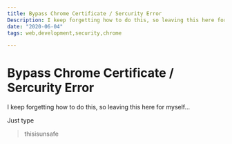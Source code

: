 ```yaml
---
title: Bypass Chrome Certificate / Sercurity Error
Description: I keep forgetting how to do this, so leaving this here for myself...
date: "2020-06-04"
tags: web,development,security,chrome

---
```

# Bypass Chrome Certificate / Sercurity Error

I keep forgetting how to do this, so leaving this here for myself...

Just type 

> thisisunsafe

